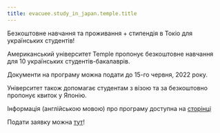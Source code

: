 ```yaml
---
title: evacuee.study_in_japan.temple.title
---
```


Безкоштовне навчання та проживання + стипендія в Токіо для українських студентів!

Американський університет Temple пропонує безкоштовне навчання для 10 українських студентів-бакалаврів.

Документи на програму можна подати до 15-го червня, 2022 року.

Університет також допомагає студентам з візою та за безкоштовно пропонує квиток у Японію.

Інформація (англійською мовою) про програму доступна на [сторінці](https://www.tuj.ac.jp/ukraine)

Подати заявку можна [тут](https://448734.extforms.netsuite.com/app/site/crm/externalleadpage.nl?compid=448734&formid=508&h=AAFdikaI6epgBH-Pb_XAdV_CzXwI0_0I13uR5uQdO7-0GTrmNQc&_ga=2.74830674.1952012509.1653871461-1056296676.1631759514&_gl=1%2A10oe1bg%2A_ga%2AMTA1NjI5NjY3Ni4xNjMxNzU5NTE0%2A_ga_SWHSQQF0DM%2AMTY1NDA3MTg3OC42MjUuMS4xNjU0MDcxOTAyLjA.&redirect_count=1&did_javascript_redirect=T)!
